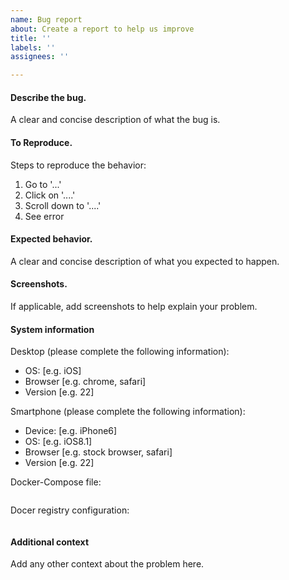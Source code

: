 ```yaml
---
name: Bug report
about: Create a report to help us improve
title: ''
labels: ''
assignees: ''

---
```


#### Describe the bug.
A clear and concise description of what the bug is.

#### To Reproduce.
Steps to reproduce the behavior:
1. Go to '...'
2. Click on '....'
3. Scroll down to '....'
4. See error

#### Expected behavior.
A clear and concise description of what you expected to happen.

#### Screenshots.
If applicable, add screenshots to help explain your problem.

#### System information

Desktop (please complete the following information):
 - OS: [e.g. iOS]
 - Browser [e.g. chrome, safari]
 - Version [e.g. 22]

Smartphone (please complete the following information):
 - Device: [e.g. iPhone6]
 - OS: [e.g. iOS8.1]
 - Browser [e.g. stock browser, safari]
 - Version [e.g. 22]

Docker-Compose file:
 <!-- Please remove your credentials or anonymize them -->
```yml

```
Docer registry configuration:
```yml

```

#### Additional context
Add any other context about the problem here.
